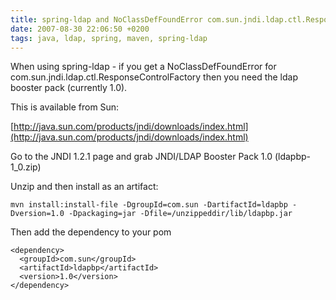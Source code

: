 ```yaml
---
title: spring-ldap and NoClassDefFoundError com.sun.jndi.ldap.ctl.ResponseControlFactory
date: 2007-08-30 22:06:50 +0200
tags: java, ldap, spring, maven, spring-ldap
---
```


When using spring-ldap - if you get a NoClassDefFoundError for com.sun.jndi.ldap.ctl.ResponseControlFactory then you need the ldap booster pack (currently 1.0).

This is available from Sun:

[http://java.sun.com/products/jndi/downloads/index.html](http://java.sun.com/products/jndi/downloads/index.html)

Go to the JNDI 1.2.1 page and grab JNDI/LDAP Booster Pack 1.0 (ldapbp-1_0.zip)

Unzip and then install as an artifact:

    mvn install:install-file -DgroupId=com.sun -DartifactId=ldapbp -Dversion=1.0 -Dpackaging=jar -Dfile=/unzippeddir/lib/ldapbp.jar

Then add the dependency to your pom

    <dependency>
      <groupId>com.sun</groupId>
      <artifactId>ldapbp</artifactId>
      <version>1.0</version>
    </dependency>
